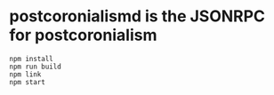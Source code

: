 # postcoronialismd is the JSONRPC for postcoronialism

```
npm install
npm run build
npm link
npm start
```
